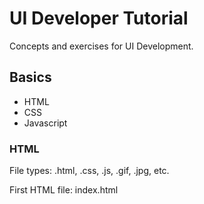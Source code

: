 # UI Developer Tutorial

Concepts and exercises for UI Development.

## Basics

* HTML
* CSS
* Javascript


### HTML

File types: .html, .css, .js, .gif, .jpg, etc.

First HTML file: index.html

